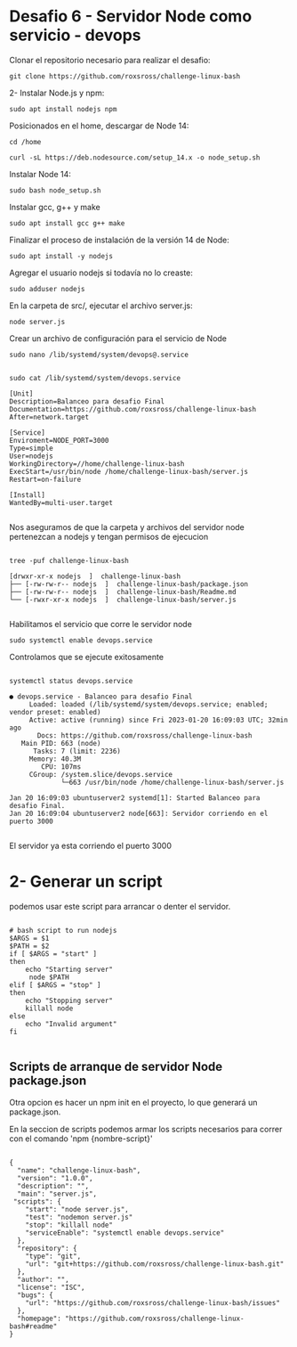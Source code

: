 # Desafio 6 - Servidor Node como servicio - devops

Clonar el repositorio necesario para realizar el desafio:

 
```
git clone https://github.com/roxsross/challenge-linux-bash 
```


2- Instalar Node.js y npm:

 
```
sudo apt install nodejs npm 
```


Posicionados en el home, descargar de Node 14:

 
```
cd /home 
```


 
```
curl -sL https://deb.nodesource.com/setup_14.x -o node_setup.sh 
```


Instalar Node 14:

 
```
sudo bash node_setup.sh 
```


Instalar gcc, g++ y make

 
```
sudo apt install gcc g++ make 
```


Finalizar el proceso de instalación de la versión 14 de Node:

 
```
sudo apt install -y nodejs 
```


Agregar el usuario nodejs si todavía no lo creaste:

 
```
sudo adduser nodejs 
```


En la carpeta de src/, ejecutar el archivo server.js:


 
```
node server.js 
```


Crear un archivo de configuración para el servicio de Node

 
```
sudo nano /lib/systemd/system/devops@.service 
```

 
```

sudo cat /lib/systemd/system/devops.service

[Unit]
Description=Balanceo para desafio Final
Documentation=https://github.com/roxsross/challenge-linux-bash
After=network.target

[Service]
Enviroment=NODE_PORT=3000
Type=simple
User=nodejs
WorkingDirectory=//home/challenge-linux-bash
ExecStart=/usr/bin/node /home/challenge-linux-bash/server.js
Restart=on-failure

[Install]
WantedBy=multi-user.target
 
```


Nos aseguramos de que la carpeta y archivos del servidor node pertenezcan a nodejs y tengan permisos de ejecucion


 
```

tree -puf challenge-linux-bash

[drwxr-xr-x nodejs  ]  challenge-linux-bash
├── [-rw-rw-r-- nodejs  ]  challenge-linux-bash/package.json
├── [-rw-rw-r-- nodejs  ]  challenge-linux-bash/Readme.md
└── [-rwxr-xr-x nodejs  ]  challenge-linux-bash/server.js
 
```



Habilitamos el servicio que corre le servidor node

 
```
sudo systemctl enable devops.service 
```


Controlamos que se ejecute exitosamente

 
```

systemctl status devops.service

● devops.service - Balanceo para desafio Final
     Loaded: loaded (/lib/systemd/system/devops.service; enabled; vendor preset: enabled)
     Active: active (running) since Fri 2023-01-20 16:09:03 UTC; 32min ago
       Docs: https://github.com/roxsross/challenge-linux-bash
   Main PID: 663 (node)
      Tasks: 7 (limit: 2236)
     Memory: 40.3M
        CPU: 107ms
     CGroup: /system.slice/devops.service
             └─663 /usr/bin/node /home/challenge-linux-bash/server.js

Jan 20 16:09:03 ubuntuserver2 systemd[1]: Started Balanceo para desafio Final.
Jan 20 16:09:04 ubuntuserver2 node[663]: Servidor corriendo en el puerto 3000
 
```

El servidor ya esta corriendo el puerto 3000


# 2- Generar un script
podemos usar este script para arrancar o denter el servidor.

 
```

# bash script to run nodejs
$ARGS = $1
$PATH = $2
if [ $ARGS = "start" ]
then
    echo "Starting server"
     node $PATH
elif [ $ARGS = "stop" ]
then
    echo "Stopping server"
    killall node
else
    echo "Invalid argument"
fi
 
```


## Scripts de arranque de servidor Node package.json
Otra opcion es hacer un npm init en el proyecto, lo que generará un package.json.

En la seccion de scripts podemos armar los scripts necesarios para correr con el comando
'npm {nombre-script}'

 
```

{
  "name": "challenge-linux-bash",
  "version": "1.0.0",
  "description": "",
  "main": "server.js",
 "scripts": {
    "start": "node server.js",
    "test": "nodemon server.js"
    "stop": "killall node"
    "serviceEnable": "systemctl enable devops.service"
  },
  "repository": {
    "type": "git",
    "url": "git+https://github.com/roxsross/challenge-linux-bash.git"  
  },
  "author": "",
  "license": "ISC",
  "bugs": {
    "url": "https://github.com/roxsross/challenge-linux-bash/issues"   
  },
  "homepage": "https://github.com/roxsross/challenge-linux-bash#readme"
}
 
```
